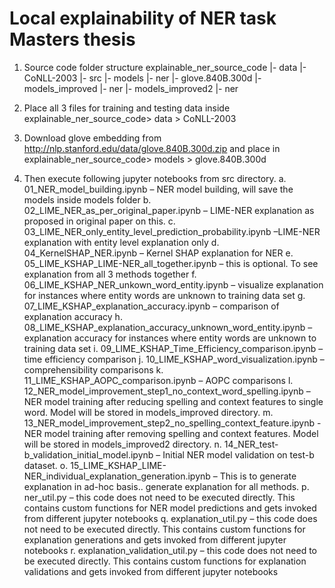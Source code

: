 # Local explainability of NER task Masters thesis

1. Source code folder structure
explainable_ner_source_code
	|- data
		|- CoNLL-2003
	|- src
	|- models
		|- ner
		|- glove.840B.300d
	|- models_improved
		|- ner
	|- models_improved2
		|- ner

2. Place all 3 files for training and testing data inside explainable_ner_source_code> data > CoNLL-2003
3. Download glove embedding from http://nlp.stanford.edu/data/glove.840B.300d.zip and place in explainable_ner_source_code> models > glove.840B.300d
4. Then execute following jupyter notebooks from src directory.
a. 01_NER_model_building.ipynb – NER model building, will save the models inside models folder
b. 02_LIME_NER_as_per_original_paper.ipynb – LIME-NER explanation as proposed in original paper on this. 
c. 03_LIME_NER_only_entity_level_prediction_probability.ipynb –LIME-NER explanation with entity level explanation only
d. 04_KernelSHAP_NER.ipynb – Kernel SHAP explanation for NER
e. 05_LIME_KSHAP_LIME-NER_all_together.ipynb – this is optional. To see explanation from all 3 methods together
f. 06_LIME_KSHAP_NER_unkown_word_entity.ipynb – visualize explanation for instances where entity words are unknown to training data set
g. 07_LIME_KSHAP_explanation_accuracy.ipynb – comparison of explanation accuracy
h. 08_LIME_KSHAP_explanation_accuracy_unknown_word_entity.ipynb – explanation accuracy for instances where entity words are unknown to training data set
i. 09_LIME_KSHAP_Time_Efficiency_comparison.ipynb – time efficiency comparison
j. 10_LIME_KSHAP_word_visualization.ipynb – comprehensibility comparisons
k. 11_LIME_KSHAP_AOPC_comparison.ipynb – AOPC comparisons
l. 12_NER_model_improvement_step1_no_context_word_spelling.ipynb – NER model training after reducing spelling and context features to single word. Model will be stored in models_improved directory.
m. 13_NER_model_improvement_step2_no_spelling_context_feature.ipynb - NER model training after removing spelling and context features. Model will be stored in models_improved2 directory.
n. 14_NER_test-b_validation_initial_model.ipynb – Initial NER model validation on test-b dataset.
o. 15_LIME_KSHAP_LIME-NER_individual_explanation_generation.ipynb – This is to generate explanation in ad-hoc basis.. generate explanation for all methods.
p. ner_util.py – this code does not need to be executed directly. This contains custom functions for NER model predictions and gets invoked from different jupyter notebooks 
q. explanation_util.py – this code does not need to be executed directly. This contains custom functions for explanation generations and gets invoked from different jupyter notebooks
r. explanation_validation_util.py – this code does not need to be executed directly. This contains custom functions for explanation validations and gets invoked from different jupyter notebooks


 
